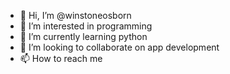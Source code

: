 - 👋 Hi, I’m @winstoneosborn
- 👀 I’m interested in programming
- 🌱 I’m currently learning python
- 💞️ I’m looking to collaborate on app development
- 📫 How to reach me 

<!---
winstoneosborn/winstoneosborn is a ✨ special ✨ repository because its `README.md` (this file) appears on your GitHub profile.
You can click the Preview link to take a look at your changes.
--->
